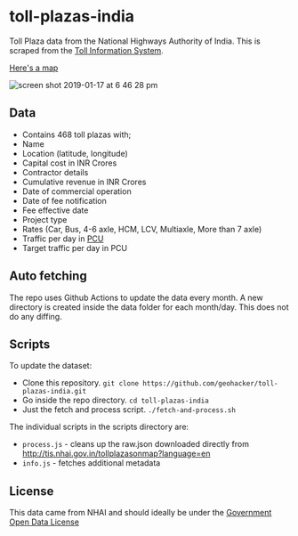 # toll-plazas-india

Toll Plaza data from the National Highways Authority of India. This is scraped from the [Toll Information System](http://tis.nhai.gov.in).

[Here's a map](https://api.mapbox.com/styles/v1/geohacker/cjr0mtbwf0q8e2sqr5ilfteqd.html?fresh=true&title=true&access_token=pk.eyJ1IjoiZ2VvaGFja2VyIiwiYSI6ImFIN0hENW8ifQ.GGpH9gLyEg0PZf3NPQ7Vrg#4.58/20.76/83.45)

![screen shot 2019-01-17 at 6 46 28 pm](https://user-images.githubusercontent.com/371666/51321898-fe409d80-1a89-11e9-9ac7-1ba825960b6d.png)


## Data

* Contains 468 toll plazas with;
* Name
* Location (latitude, longitude)
* Capital cost in INR Crores
* Contractor details
* Cumulative revenue in INR Crores
* Date of commercial operation
* Date of fee notification
* Fee effective date
* Project type
* Rates (Car, Bus, 4-6 axle, HCM, LCV, Multiaxle, More than 7 axle)
* Traffic per day in [PCU](https://en.wikipedia.org/wiki/Passenger_car_equivalent)
* Target traffic per day in PCU


## Auto fetching
The repo uses Github Actions to update the data every month. A new directory is created inside the data folder for each month/day. This does not do any diffing. 

## Scripts
To update the dataset:
* Clone this repository. `git clone https://github.com/geohacker/toll-plazas-india.git`
* Go inside the repo directory. `cd toll-plazas-india`
* Just the fetch and process script. `./fetch-and-process.sh`

The individual scripts in the scripts directory are:
* `process.js` - cleans up the raw.json downloaded directly from http://tis.nhai.gov.in/tollplazasonmap?language=en
* `info.js` - fetches additional metadata

## License

This data came from NHAI and should ideally be under the [Government Open Data License](https://data.gov.in/government-open-data-license-india)
